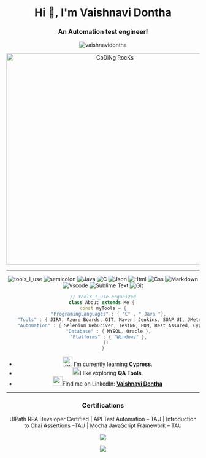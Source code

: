 <h1 align="center">Hi 👋, I'm Vaishnavi Dontha</h1>
<h3 align="center">An Automation test engineer!</h3>

<p align="center"> <img src="https://komarev.com/ghpvc/?username=vaishnavidontha&label=Profile%20views&color=0e75b6&style=flat" alt="vaishnavidontha" /> </p>
<!--
- 🌱 I’m currently learning **Cypress**

- 👯 I’m looking to collaborate on **Cypress**

- 👨‍💻 All of my projects are available at [https://vaishnavidontha.github.io/](https://vaishnavidontha.github.io/)

- 📝 I regularly write articles on [https://vaishnavidontha.hashnode.dev/](https://vaishnavidontha.hashnode.dev/)

- 💬 Ask me about **Testing Methodologies, Selenium, RPA**

- 📫 How to reach me **vaishnavidontha24@gmail.com**

- 📄 Know about my experiences [https://vaishnavidontha.github.io/](https://vaishnavidontha.github.io/)

- ⚡ Fun fact **I love to Doodle**

-->

<!--
<h3 align="left">Connect with me:</h3>
<p align="left">
<a href="https://twitter.com/vaishnavidontha" target="blank"><img align="center" src="https://raw.githubusercontent.com/rahuldkjain/github-profile-readme-generator/master/src/images/icons/Social/twitter.svg" alt="vaishnavidontha" height="30" width="40" /></a>
<a href="https://linkedin.com/in/vaishnavi dontha" target="blank"><img align="center" src="https://raw.githubusercontent.com/rahuldkjain/github-profile-readme-generator/master/src/images/icons/Social/linked-in-alt.svg" alt="vaishnavi dontha" height="30" width="40" /></a>
<a href="https://hashnode.com/@vaishnavidontha24" target="blank"><img align="center" src="https://raw.githubusercontent.com/rahuldkjain/github-profile-readme-generator/master/src/images/icons/Social/hashnode.svg" alt="@vaishnavidontha24" height="30" width="40" /></a>
</p>

## Skills : 
**Languages** : C, Java, JavaScript(Learning) <br>
**Tools** : JIRA, Azure Boards, GIT, Maven, Jenkins, SOAP UI, JMeter, Postman <br>
**Automation Testing** : Selenium WebDriver, TestNG, POM, Rest Assured, Cypress.io, Cucumber <br>
**Databases** : MYSQL, Oracle

## Certifications : 
UIPath RPA Developer Certified | API Test Automation – TAU | Introduction to Chai Assertions –TAU | Mocha JavaScript Framework – TAU

[![Top Langs](https://github-readme-stats.vercel.app/api/top-langs/?username=vaishnavidontha&layout=compact&count_private=true)](https://github.com/vaishnavidontha/github-readme-stats)

### :fire: My Stats : 
[![GitHub Streak](http://github-readme-streak-stats.herokuapp.com?user=VaishnaviDontha&theme=dark&background=000000)](https://git.io/streak-stats)
-->

<div align="center" width="50">

<img src="https://github.com/SP-XD/SP-XD/blob/main/images/dev-working_rounded.gif?raw=true" href="https://github.com/sp-xd" alt="CoDiNg RocKs"  width="550"/><br> 
  

<hr></hr>

![tools_I_use](https://img.shields.io/badge/-%F0%9F%9A%80%20Tools%20I%20use-orange)
![semicolon](https://img.shields.io/badge/-%3A-orange)
![Java](https://img.shields.io/badge/Java-ED8B00?style=flat&logo=java&logoColor=white)
![C](https://img.shields.io/badge/C-00599C?style=flat&logo=c&logoColor=white)
![Json](https://img.shields.io/badge/json-5E5C5C?style=flat&logo=json&logoColor=white)
![Html](https://img.shields.io/badge/HTML5-E34F26?style=flat&logo=html5&logoColor=white)
![Css](https://img.shields.io/badge/CSS3-1572B6?style=flat&logo=css3&logoColor=white)
![Markdown](https://img.shields.io/badge/Markdown-000000?style=flat&logo=markdown&logoColor=white)
![Vscode](https://img.shields.io/badge/Visual_Studio_Code-0078D4?style=flat&logo=visual%20studio%20code&logoColor=white)
![Sublime Text](https://img.shields.io/badge/sublime_text-%23575757.svg?&style=flat&logo=sublime-text&logoColor=important)
![Git](https://img.shields.io/badge/GIT-E44C30?style=flat&logo=git&logoColor=white)

```dart
// tools_I_use organized
class About extends Me { 
  const myTools = {  
    "ProgramingLanguages" : { "C" , " Java "},
    "Tools" : { JIRA, Azure Boards, GIT, Maven, Jenkins, SOAP UI, JMeter, Postman  },
    "Automation" : { Selenium WebDriver, TestNG, POM, Rest Assured, Cypress.io, Cucumber },
    "Database" : { MYSQL, Oracle },
    "Platforms" : { "Windows" },
  };
}
```

-  <img alt="GIF" src="https://github.com/SP-XD/SP-XD/blob/main/images/Developer.gif" width="25" /> I’m currently learning **Cypress**. <br>
- <img src="https://github.com/SP-XD/SP-XD/blob/main/images/hyperkitty.gif?raw=true" width="20" />I like exploring **QA Tools**. <br>
- <img src="https://github.com/SP-XD/SP-XD/blob/main/images/letterbox.gif?raw=true" width="25" />Find me on LinkedIn: **[Vaishnavi Dontha](https://linkedin.com/in/vaishnavidontha)**<br>

<hr></hr>

### Certifications
UIPath RPA Developer Certified | API Test Automation – TAU | Introduction to Chai Assertions –TAU | Mocha JavaScript Framework – TAU
<!--<div align="center" >
<a  href="https://github.com/VaishnaviDontha">

<img src="https://raw.githubusercontent.com/VaishnaviDontha/profile-summary-cards/master/profile-summary-card-output/nord_dark/3-stats.svg" width="32.5%">
<img src="https://raw.githubusercontent.com/VaishnaviDontha/profile-summary-cards/master/profile-summary-card-output/nord_dark/1-repos-per-language.svg" width="32.5%">
<img src="https://raw.githubusercontent.com/VaishnaviDontha/profile-summary-cards/master/profile-summary-card-output/nord_dark/2-most-commit-language.svg" width="32.5%">

</a>

<details>
  <summary>More stats</summary>
  
<img align="center" src="https://raw.githubusercontent.com/VaishnaviDontha/profile-summary-cards/master/profile-summary-card-output/nord_dark/0-profile-details.svg" >

</details> 

<hr></hr>

<img src="https://github.com/SP-XD/SP-XD/blob/main/images/dino_rounded.gif?raw=true" href="https://github.com/SP-XD" width="700"/><br>
<img src="https://github.com/SP-XD/SP-XD/blob/main/images/this_page_is.gif?raw=true"  width="300"/>

</div>-->


<img align="center" src="https://github-readme-stats.vercel.app/api?username=vaishnavidontha&show_icons=true&theme=dracula&&hide=stars,issues&count_private=true" /> <br>

<img align="center" src="https://github-readme-stats.vercel.app/api/top-langs/?username=vaishnavidontha&layout=compact" />


</div>
